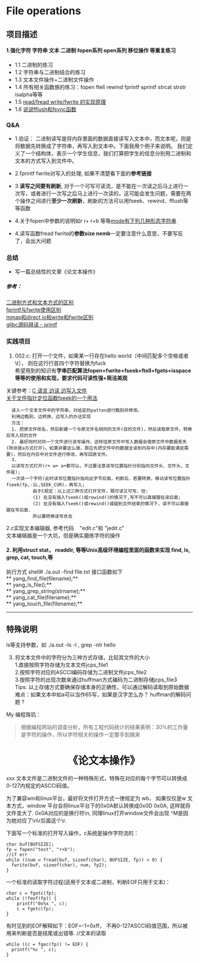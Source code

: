 # File operations

项目描述
------------------------------------------------------------------------------------------------------
#### 1.强化字符  字符串  文本  二进制  fopen系列 open系列 移位操作  等重复练习
* 1.1 二进制的练习  
* 1.2 字符串与二进制结合的练习  
* 1.3 文本文件操作+二进制文件操作
* 1.4 所有相关函数族的练习：fopen ftell rewind  fprintf sprintf strcat strstr isalpha等等  
* 1.5 [read/fread write/fwrite 的实现原理](https://blog.csdn.net/xiaofei0859/article/details/74686254)  
* 1.6 [说说fflush和fsync函数](https://blog.csdn.net/xiaofei0859/article/details/74686254)  

### Q&A  
* 1.验证： 二进制读写是将内存里面的数据直接读写入文本中，而文本呢，则是将数据先转换成了字符串，再写入到文本中。下面我用个例子来说明。
我们定义了一个结构体，表示一个学生信息，我们打算把学生的信息分别用二进制和文本的方式写入到文件中。

* 2.fprintf  fwrite对写入的处理, 如果不清楚看下面的**参考链接**  
* 3.**读写之间要有刷新**, 对于一个可写可读流，是不能在一次读之后马上进行一次写，或者进行一次写之后马上进行一次读的，这可能会发生问题，需要在两个操作之间进行**至少一次刷新**，刷新的方法可以用fseek、rewind、fflush等等函数  
* 4.关于fopen中参数的说明如r r+ r+b 等等[mode有下列几种形态字符串](https://blog.csdn.net/hjjph/article/details/7090770)  
* 4.读写函数fread fwrite的**参数size nemb**一定要注意什么意思，不要写反了，会出大问题  

### 总结
* 写一篇总结性的文章《论文本操作》  
##### **参考**：  
[二进制方式和文本方式的区别](https://blog.csdn.net/renjiewen1995/article/details/52108645)  
[fprintf与fwrite使用区别](https://blog.csdn.net/godenlove007/article/details/7721647)  
[mmap和direct io和write和fwrite区别](https://blog.csdn.net/xiaofei0859/article/details/74674631?locationNum=10&fps=1)  
[glibc源码拜读 - printf](https://blog.csdn.net/InsZVA/article/details/54234201)

### 实践项目  
1. 002.c: 打开一个文件，如果某一行存在hello world（中间匹配多个空格或者\t）， 则在这行行首四个字符替换为fuck  
  希望用到的知识有**字串匹配算法fopen+fwrite+fseek+ftell+fgets+isspace等等的使用和实现，要求代码可读性强+简洁美观**  

  关键参考：[C 语言 边读 边写入文件](https://www.cnblogs.com/easyfrog/archive/2011/12/27/2303919.html)  
  [关于文件指针定位函数fseek的一个用法](http://oldbbs.rupeng.com/thread-8189-1-1.html)  

```
  读入一个文本文件中的字符串，对给定的patten进行甄别并修改。
  利用边甄别，边转换，边写入的办法实现
  方法：
  1. 把原文件改名，然后新建一个与原文件名相同的文件(目的文件)，然后读取原文件，转换后写入目的文件
  2. 最好同时对同一个文件进行读写操作，这样往原文件中写入数据会使原文件中数据丢失(除非是a方式打开)。如果非要这么做，那应先把文件中的数据全读到内存中(内存要能满足需要)，然后在内存中对文件进行修改，再写回原文件。 
  3.
  以读写方式打开(r+ w+ a+都可以，不过要注意读写位置指针分别指向文件头、文件头、文件尾);
  一次读一个字符(此时读写位置指针指向此字节后面，判断后，若要转换，移动读写位置指针fseek(fp,-1L,SEEK_CUR)，再写入;
		  由于C规定：以上述三种方式打开文件，既可读又可写，但:
		  (1) 在没有插入fseek()或rewind()的情况下,写不可以直接跟在读后面;
		  (2) 在没有插入fseek()或rewind()或碰到文件结束的情况下，读不可以直接跟在写后面.
		  所以要转换读写状态
```
2.c实现文本编辑器, 参考代码&nbsp;&nbsp;&nbsp;&nbsp;"edit.c"和 "jedit.c"  
文本编辑器是一个大坑，但是确实磨练字符的操作  

#### 2. 利用struct stat， readdir, 等等Unix高级环境编程里面的函数来实现 find, ls, grep, cat, touch,等
执行方式 shell# ./a.out -find file.txt
接口函数如下  
** yang_find_file(filename);**   
** yang_ls_file();**  
** yang_grep_string(strname);**  
** yang_cat_file(filename);**  
** yang_touch_file(filename);**

---
## 特殊说明
ls等支持参数，如 ./a.out -ls -l  , grep -nIr hello  

3. 将文本文件中的字符分为三种方式存储，比较其文件的大小  
	1.直接按照字符存储为文本文件jcps_file1  
	2.按照字符对应的ASCCI编码存储为二进制文件jcps_file2  
	3.按照字符的出现次数来通过huffman方式编码为二进制存储jcps_file3  
	Tips: 以上存储方式要确保存储本身的正确性，可以通过解码读取到原始数据  
	难点：如果文本中如a可以当作65写，如果是汉字怎么办？ huffman的解码问题 ?  

 My 编程珠玑：
 > 根据编程网站的调查分析，所有工程代码统计的结果表明：30%的工作量是字符的操作，所以字符相关的操作一定要手到擒来

# &nbsp;&nbsp;&nbsp;&nbsp;&nbsp;&nbsp;&nbsp;&nbsp;&nbsp;&nbsp;&nbsp;&nbsp;&nbsp;&nbsp;&nbsp;&nbsp;&nbsp;&nbsp;&nbsp;&nbsp;&nbsp;&nbsp;&nbsp;&nbsp; 《论文本操作》  
xxx
文本文件是二进制文件的一种特殊形式，特殊在对应的每个字节可以转换成0-127内规定的ASCCI码值。

为了兼容win和linux平台，最好将文件打开方式一律规定为 wb， 如果仅仅是w 文本方式，window 平台会将linux平台下的0x0A默认转换成0x0D 0x0A, 这样就将文件变大了. 0x0A对应的是换行符\n, 同理linux打开window文件会出现 ^M是因为她对应了\n\r后面这个\r.

下面写一个标准的打开写入操作，c系统是操作字符流的：

```  
char buf[BUFSIZE];
fp = fopen("test", "r+b");  
//if err
while ((num = fread(buf, sizeof(char), BUFSIZE, fp)) > 0) {
  fwrite(buf, sizeof(char), num, fp2);
}
```

一个标准的读取字符过程(适用于文本或二进制，判断EOF只用于文本)：
```
char c = fgetc(fp);
while (!feof(fp)) {
    printf("0x%x ", c);
    c = fgetc(fp);
}
```
有时见到的EOF解释如下：EOF=-1=0xff， 不再0-127ASCCI码值范围，所以被用来判断是否是结尾或出错等.
//文本的读取
```
while ((c = fgec(fp)) != EOF) {
  printf("%c ", c);
}
```
